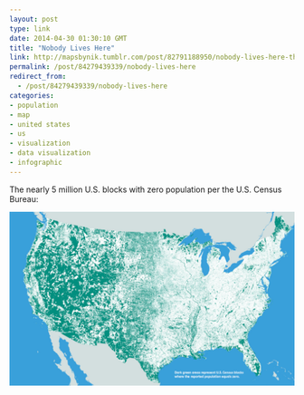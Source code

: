 ```yaml
---
layout: post
type: link
date: 2014-04-30 01:30:10 GMT
title: "Nobody Lives Here"
link: http://mapsbynik.tumblr.com/post/82791188950/nobody-lives-here-the-nearly-5-million-census
permalink: /post/84279439339/nobody-lives-here
redirect_from: 
  - /post/84279439339/nobody-lives-here
categories:
- population
- map
- united states
- us
- visualization
- data visualization
- infographic
---
```

The nearly 5 million U.S. blocks with zero population per the U.S. Census Bureau:

![](/assets/images/tumblr_n4pjarZfWa1qb098no1_1280.png)
